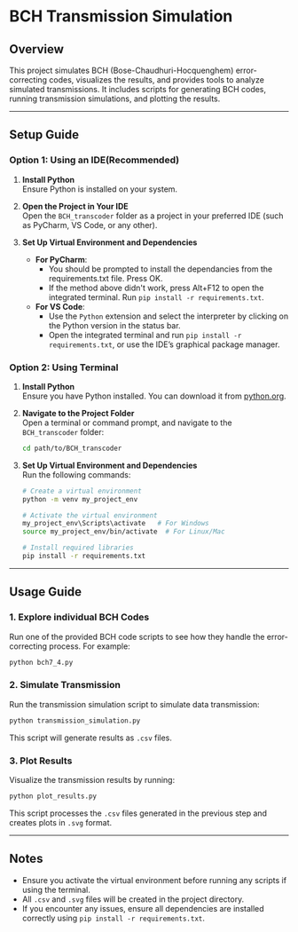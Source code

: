 # BCH Transmission Simulation

## Overview
This project simulates BCH (Bose-Chaudhuri-Hocquenghem) error-correcting codes, visualizes the results, and provides tools to analyze simulated transmissions. It includes scripts for generating BCH codes, running transmission simulations, and plotting the results.

---

## Setup Guide

### **Option 1: Using an IDE(Recommended)**

1. **Install Python**  
   Ensure Python is installed on your system.

2. **Open the Project in Your IDE**  
   Open the `BCH_transcoder` folder as a project in your preferred IDE (such as PyCharm, VS Code, or any other).

3. **Set Up Virtual Environment and Dependencies**  
   - **For PyCharm**:
     - You should be prompted to install the dependancies from the requirements.txt file. Press OK.
     - If the method above didn't work, press Alt+F12 to open the integrated terminal. Run `pip install -r requirements.txt`.
   - **For VS Code**:
     - Use the `Python` extension and select the interpreter by clicking on the Python version in the status bar.
     - Open the integrated terminal and run `pip install -r requirements.txt`, or use the IDE’s graphical package manager.

### **Option 2: Using Terminal**

1. **Install Python**  
   Ensure you have Python installed. You can download it from [python.org](https://www.python.org/).

2. **Navigate to the Project Folder**  
   Open a terminal or command prompt, and navigate to the `BCH_transcoder` folder:
   ```bash
   cd path/to/BCH_transcoder
   ```

3. **Set Up Virtual Environment and Dependencies**  
   Run the following commands:
   ```bash
   # Create a virtual environment
   python -m venv my_project_env

   # Activate the virtual environment
   my_project_env\Scripts\activate   # For Windows
   source my_project_env/bin/activate  # For Linux/Mac

   # Install required libraries
   pip install -r requirements.txt
   ```

---

## Usage Guide

### 1. Explore individual BCH Codes  
Run one of the provided BCH code scripts to see how they handle the error-correcting process. For example:
```bash
python bch7_4.py
```

### 2. Simulate Transmission  
Run the transmission simulation script to simulate data transmission:
```bash
python transmission_simulation.py
```
This script will generate results as `.csv` files.

### 3. Plot Results  
Visualize the transmission results by running:
```bash
python plot_results.py
```
This script processes the `.csv` files generated in the previous step and creates plots in `.svg` format.

---

## Notes
- Ensure you activate the virtual environment before running any scripts if using the terminal.
- All `.csv` and `.svg` files will be created in the project directory.
- If you encounter any issues, ensure all dependencies are installed correctly using `pip install -r requirements.txt`.

